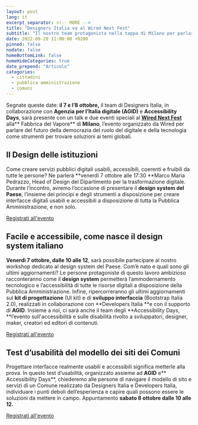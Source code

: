 ```yaml
---
layout: post
lang: it
excerpt_separator: <!-- MORE -->
title: "Designers Italia va al Wired Next Fest"
subtitle: "Il nostro team protagonista nella tappa di Milano per parlare di accessibilità e inclusività dei servizi pubblici digitali"
date: 2022-09-28 11:00:00 +0200
pinned: false
nodate: false
homeBottomLink: false
homeHideCategories: true
date_prepend: "Articolo"
categories:
  - cittadini
  - pubblica amministrazione
  - comuni
---
```


<!-- MORE -->
Segnate queste date: **il 7 e l’8 ottobre,** il team di Designers Italia, in collaborazione con **Agenzia per l’Italia digitale (AGID)** e **Accessibility Days**, sarà presente con un talk e due eventi speciali al **[Wired Next Fest](https://nextfest2022-milano.wired.it/)** alla** Fabbrica del Vapore** di **Milano**, l’evento organizzato da Wired per parlare del futuro della democrazia del ruolo del digitale e della tecnologia come strumenti per trovare soluzioni ai temi globali.

## Il Design delle istituzioni
Come creare servizi pubblici digitali usabili, accessibili, coerenti e fruibili da tutte le persone? Ne parlerà **venerdì 7 ottobre alle 17:30 **Marco Maria Pedrazzo, Head of Design del Dipartimento per la trasformazione digitale. Durante l’incontro, avremo l’occasione di presentare il **design system del Paese**, l’insieme dei principi e degli strumenti a disposizione per creare interfacce digitali usabili e accessibili a disposizione di tutta la Pubblica Amministrazione, e non solo.

[Registrati all'evento](https://nextfest2022-milano.wired.it/events/il-design-delle-istituzioni-pedrazzo/)


## Facile e accessibile, come nasce il design system italiano
**Venerdì 7 ottobre, dalle 10 alle 12**, sarà possibile partecipare al nostro workshop dedicato al design system del Paese. Com’è nato e quali sono gli ultimi aggiornamenti? Le persone protagoniste di questo lavoro ambizioso racconteranno come il **design system** permetterà l’ammodernamento tecnologico e l’accessibilità di tutte le risorse digitali a disposizione della Pubblica Amministrazione. Infine, ripercorreranno gli ultimi aggiornamenti sul **kit di progettazione** (UI kit) e di **sviluppo interfaccia** (Bootstrap Italia 2.0), realizzati in collaborazione con **Developers Italia **e con il supporto di **AGID**. Insieme a noi, ci sarà anche il team degli **Accessibility Days, **l’evento sull'accessibilità e sulle disabilità rivolto a sviluppatori, designer, maker, creatori ed editori di contenuti.

[Registrati all'evento](https://nextfest2022-milano.wired.it/events/facile-e-accessibile-come-nasce-il-design-system-italiano/)


## Test d’usabilità del modello dei siti dei Comuni
Progettare interfacce realmente usabili e accessibili significa metterle alla prova. In questo test d’usabilità, organizzato assieme ad **AGID** e** Accessibility Days**, chiederemo alle persone di navigare il modello di sito e servizi di un Comune realizzato da Designers Italia e Developers Italia, individuare i punti deboli dell’esperienza e capire quali possono essere le soluzioni da mettere in campo. Appuntamento **sabato 8 ottobre dalle 10 alle 12.**

[Registrati all'evento](https://nextfest2022-milano.wired.it/events/prova-la-tua-idea-test-di-accessibilita/)